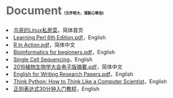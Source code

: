 <font color="#666666"> <h2 style="font-size:30px" >Document<a style="font-size:10px" >（文件较大，请耐心等会)</a></h2></font>
<li><a href="http://vbird.dic.ksu.edu.tw/" target="_blank">鸟哥的Linux私房菜</a>，简体首页</li>
<li><a href="http://pan.baidu.com/s/1qWOKvTE" target="_blank" id="perl-link">Learning Perl 6th Edition.pdf</a>，English</li>
<li><a href="http://pan.baidu.com/s/1o6GaX3G" target="_blank" id="perl-link">R in Action.pdf</a>，简体中文</li>
<li><a href="http://pan.baidu.com/s/1jGEhqeU" target="_blank" id="bioinformatics for beginners-link">Bioinformatics for beginners.pdf</a>，English</li>
<li><a href="http://7xk19o.com1.z0.glb.clouddn.com/Single%20Cell%20Sequencing.pdf" target="_blank" id="perl-link">Single Cell Sequencing</a>，English</li>
<li><a href="http://7xk19o.com1.z0.glb.clouddn.com/2016%E6%A4%8D%E7%89%A9%E7%94%9F%E7%89%A9%E5%AD%A6%E5%A4%A7%E4%BC%9A%E7%94%B5%E5%AD%90%E7%89%88%E6%91%98%E8%A6%81.pdf" target="_blank" id="perl-link">2016植物生物学大会电子版摘要.pdf</a>，简体中文</li>
<li><a href="http://pan.baidu.com/s/1kV0hPUB" target="_blank" id="perl-link">English for Writing Research Papers.pdf</a>，English</li>
<li><a href="http://www.greenteapress.com/thinkpython/html/index.html" target="_blank" id="perl-link">Think Python: How to Think Like a Computer Scientist</a>，English</li>
<li><a href="http://deerchao.net/tutorials/regex/regex.htm" target="_blank" id="perl-link">正则表达式30分钟入门教程</a>，English</li>
